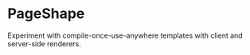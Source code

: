 PageShape
=========

Experiment with compile-once-use-anywhere templates with client and server-side renderers.
